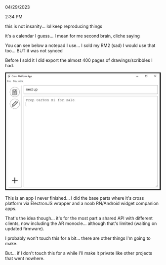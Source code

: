 04/29/2023

2:34 PM

this is not insanity... lol keep reproducing things

it's a calendar I guess... I mean for me second brain, cliche saying

You can see below a notepad I use... I sold my RM2 (sad) I would use that too... BUT it was not synced

Before I sold it I did export the almost 400 pages of drawings/scribbles I had.

<img src="./current-notepad.JPG"/>

This is an app I never finished... I did the base parts where it's cross platform via ElectronJS wrapper and a noob RN/Android widget companion apps.

That's the idea though... it's for the most part a shared API with different clients, now including the AR monocle... although that's limited (waiting on updated firmware).

I probably won't touch this for a bit... there are other things I'm going to make.

But... if I don't touch this for a while I'll make it private like other projects that went nowhere.
